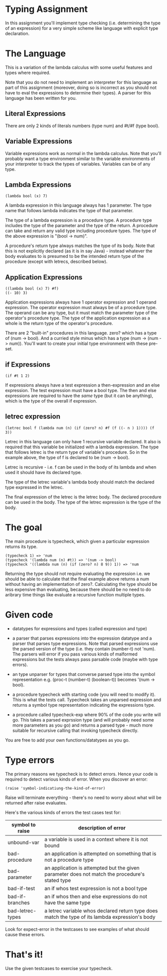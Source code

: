 # Typing Assignment

In this assignment you'll implement type checking (i.e. determining
the type of an expression) for a very simple scheme like language with
explicit type declaration.

# The Language

This is a variation of the lambda calculus with some useful features
and types where required.

Note that you do not need to implement an interpreter for this
language as part of this assignment (moreover, doing so is incorrect
as you should not have to eval the expressions to determine their
types).  A parser for this language has been written for you.

## Literal Expressions

There are only 2 kinds of literals numbers (type num) and #t/#f (type
bool).

## Variable Expressions

Variable expressions work as normal in the lambda calculus.  Note that
you'll probably want a type environment similar to the variable
environments of your interpreter to track the types of variables.
Variables can be of any type.

## Lambda Expressions

    (lambda bool (x) 7)
    
A lambda expression in this language always has 1 parameter.  The type
name that follows lambda indicates the type of that parameter.

The type of a lambda expression is a procedure type.  A procedure type
includes the type of the parameter and the type of the return.  A
procedure can take and return any valid type including procedure
types.  The type of the above expression is "(bool -> num)".

A procedure's return type always matches the type of its body.  Note
that this is not explicitly declared (as it is in say Java) - instead
whatever the body evaluates to is presumed to be the intended return
type of the procedure (except with letrecs, described below).

## Application Expressions

    ((lambda bool (x) 7) #f)
    ((- 10) 3)
    
Application expressions always have 1 operator expression and 1
operand expression.  The operator expression must always be of a
procedure type.  The operand can be any type, but it must match the
parameter type of the operator's procedure type.  The type of the
application expression as a whole is the return type of the operator's
procedure.

There are 2 "built-in" procedures in this language.  zero? which has
a type of (num -> bool).  And a curried style minus which has a type
(num -> (num -> num)).  You'll want to create your initial type
environment with these pre-set.


## if Expressions

    (if #t 1 2)

If expressions always have a test expression a then-expression and an
else expression.  The test expression must have a bool type.  The then
and else expressions are required to have the *same* type (but it can
be anything), which is the type of the overall if expression.

## letrec expression

    (letrec bool f (lambda num (n) (if (zero? n) #f (f ((- n ) 1)))) (f 3))

Letrec in this language can only have 1 recursive variable declared.
It also is required that this variable be initialized with a lambda
expression.  The type that follows letrec is the return type of
variable's procedure.  So in the example above, the type of f is
declared to be (num -> bool).

Letrec is recursive - i.e. f can be used in the body of its lambda and
when used it should have its declared type.

The type of the letrec variable's lambda body should match the
declared type expressed in the letrec.

The final expression of the letrec is the letrec body.  The declared
procedure can be used in the body.  The type of the letrec expression
is the type of the body.

# The goal

The main procedure is typecheck, which given a particular expression
returns its type.

    (typecheck 1) => 'num
    (typecheck '(lambda num (n) #t)) => '(num -> bool)
    (typecheck '((lambda num (n) (if (zero? n) 8 9)) 1)) => 'num

Returning the type should not require evaluating the expression
i.e. we should be able to calculate that the final example above
returns a num without having an implementation of zero?.
Calculating the type should be less expensive than evaluating, because
there should be no need to do aribrary time things like evaluate a
recursive function multiple types.

# Given code

* datatypes for expressions and types (called expression and type)

* a parser that parses expressions into the expression datatype and a
  parser that parses type expressions.  Note that parsed expressions
  use the parsed version of the type (i.e. they contain (number-t) not
  'num).  The parsers will error if you pass various kinds of
  malformed expressions but the tests always pass parsable code (maybe
  with type errors).

* an type unparser for types that converse parsed type into the symbol
  representation e.g. (proc-t (number-t) (boolean-t)) becomes '(num ->
  bool).
  
* a procedure typecheck with starting code (you will need to modify
  it).  This is what the tests call.  Typecheck takes an unparsed
  expression and returns a symbol type representation indicating the
  expressions type.
  
* a procedure called typecheck-exp where 90% of the code you write
  will go.  This takes a parsed exprssion type (and will probably need
  some more parameters as you go) and returns a parsed type - much
  more suitable for recursive calling that invoking typecheck directly.
  
You are free to add your own functions/datatypes as you go.

# Type errors

The primary reasons we typecheck is to detect errors.  Hence your code
is required to detect various kinds of error.  When you discover an
error:

    (raise 'symbol-indicatiung-the-kind-of-error)

Raise will terminate everything - there's no need to worry about what
will be returned after raise evaluates.

Here's the various kinds of errors the test cases test for:

| symbol to raise  | description of error                                                                            |
|------------------|-------------------------------------------------------------------------------------------------|
| unbound-var      | a variable is used in a context where it is not bound                                           |
| bad-procedure    | an application is attempted on something that is not a procedure type                           |
| bad-parameter    | an application is attempted but the given parameter does not match the procedure's stated type  |
| bad-if-test      | an if whos test expression is not a bool type                                                   |
| bad-if-branches  | an if whos then and else expressions do not have the same type                                  |
| bad-letrec-types | a letrec variable whos declared return type does match the type of its lambda expression's body |

Look for expect-error in the testcases to see examples of what should cause these errors.

# That's it!

Use the given testcases to exercise your typecheck.
